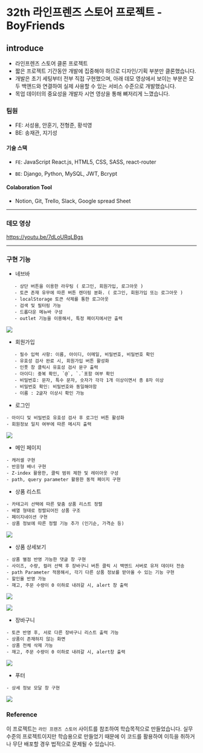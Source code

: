 # 32th 라인프렌즈 스토어 프로젝트 - BoyFriends

## introduce

- 라인프렌즈 스토어 클론 프로젝트
- 짧은 프로젝트 기간동안 개발에 집중해야 하므로 디자인/기획 부분만 클론했습니다.
- 개발은 초기 세팅부터 전부 직접 구현했으며, 아래 데모 영상에서 보이는 부분은 모두 백앤드와 연결하여 실제 사용할 수 있는 서비스 수준으로 개발했습니다.
- 목업 데이터의 중요성을 개발자 시연 영상을 통해 뼈저리게 느꼈습니다.

### 팀원

- FE: 서성용, 안훈기, 전형준, 황석영
- BE: 송재관, 지기성

#### 기술 스택

- `FE`: JavaScript React.js, HTML5, CSS, SASS, react-router

- `BE`: Django, Python, MySQL, JWT, Bcrypt

#### Colaboration Tool

- Notion, Git, Trello, Slack, Google spread Sheet

---

### 데모 영상

https://youtu.be/7dLoURqLBgs

---

### 구현 기능

- 네브바

```
   - 상단 버튼을 이용한 라우팅 ( 로그인, 회원가입, 로그아웃 )
   - 토큰 존재 유무에 따른 버튼 렌더링 분화. ( 로그인, 회원가입 또는 로그아웃 )
   - localStorage 토큰 삭제를 통한 로그아웃
   - 검색 및 필터링 가능
   - 드롭다운 메뉴바 구성
   - outlet 기능을 이용해서, 특정 페이지에서만 출력
```

![](https://velog.velcdn.com/images/willy4202/post/ddb9608e-8d5c-42bd-a0dc-fc4b44383075/image.gif)

- 회원가입

```
   - 필수 입력 사항: 이름, 아이디, 이메일, 비밀번호, 비밀번호 확인
   - 유효성 검사 완료 시, 회원가입 버튼 활성화
   - 인풋 창 클릭시 유효성 검사 문구 출력
   - 아이디: 중복 확인, `@`, `.`포함 여부 확인
   - 비밀번호: 문자, 특수 문자, 숫자가 각각 1개 이상이면서 총 8자 이상
   - 비밀번호 확인: 비밀번호와 동일해야함
   - 이름 : 2글자 이상시 확인 가능
```

- 로그인

```
- 아이디 및 비밀번호 유효성 검사 후 로그인 버튼 활성화
- 회원정보 일치 여부에 따른 메시지 출력
```

![](https://velog.velcdn.com/images/willy4202/post/56dff6da-9575-407c-a1f5-b76a28115983/image.gif)

- 메인 페이지

```
- 캐러셀 구현
- 반응형 배너 구현
- Z-index 활용한, 클릭 범위 제한 및 레이아웃 구성
- path, query parameter 활용한 동적 페이지 구현
```

- 상품 리스트

```
- 카테고리 선택에 따른 맞춤 상품 리스트 정렬
- 배열 형태로 정렬되어진 상품 구조
- 페이지네이션 구현
- 상품 정보에 따른 정렬 기능 추가 (인기순, 가격순 등)
```

![](https://velog.velcdn.com/images/willy4202/post/8231c0b4-0747-411e-9550-bba4debf6c60/image.gif)

- 상품 상세보기

```
- 상품 별점 반영 가능한 댓글 창 구현
- 사이즈, 수량, 컬러 선택 후 장바구니 버튼 클릭 시 백엔드 서버로 유저 데이터 전송
- path Parameter 적용해서, 각기 다른 상품 정보를 받아올 수 있는 기능 구현
- 할인율 반영 가능
- 재고, 주문 수량이 0 이하로 내려갈 시, alert 창 출력
```

![](https://velog.velcdn.com/images/willy4202/post/5aebed4e-3424-4e37-9b96-30085d2d778b/image.gif)

![](https://velog.velcdn.com/images/willy4202/post/61dc38a4-7689-4859-b2a7-d93c228bb0d6/image.gif)

- 장바구니

```
- 토큰 반영 후, 서로 다른 장바구니 리스트 출력 가능
- 상품이 존재하지 않는 화면
- 상품 전체 삭제 가능
- 재고, 주문 수량이 0 이하로 내려갈 시, alert창 출력
```

![](https://velog.velcdn.com/images/willy4202/post/7a35bd19-637f-4cdf-a071-fdb00abec79f/image.gif)

- 푸터

```
- 상세 정보 모달 창 구현
```

![](https://velog.velcdn.com/images/willy4202/post/06b90a6d-c295-44d2-ade2-bc287b54bd9f/image.gif)

### Reference

이 프로젝트는 `라인 프렌즈 스토어` 사이트를 참조하여 학습목적으로 만들었습니다.
실무수준의 프로젝트이지만 학습용으로 만들었기 때문에 이 코드를 활용하여 이득을 취하거나 무단 배포할 경우 법적으로 문제될 수 있습니다.
